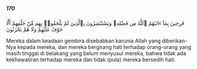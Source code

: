 ##### 170

<span class="ayah">فَرِحِينَ بِمَآ ءَاتَىٰهُمُ ٱللَّهُ مِن فَضْلِهِۦ وَيَسْتَبْشِرُونَ بِٱلَّذِينَ لَمْ يَلْحَقُوا۟ بِهِم مِّنْ خَلْفِهِمْ أَلَّا خَوْفٌ عَلَيْهِمْ وَلَا هُمْ يَحْزَنُونَ</span>

<span class="ayah_translation">Mereka dalam keadaan gembira disebabkan karunia Allah yang diberikan-Nya kepada mereka, dan mereka bergirang hati terhadap orang-orang yang masih tinggal di belakang yang belum menyusul mereka, bahwa tidak ada kekhawatiran terhadap mereka dan tidak (pula) mereka bersedih hati.</span>
